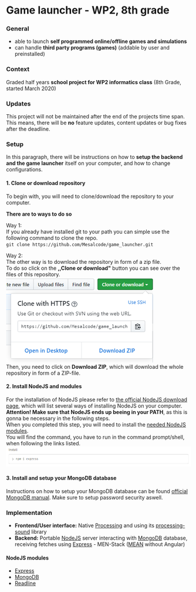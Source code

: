 # Game launcher - WP2, 8th grade
### General
* able to launch **self programmed online/offline games and simulations**
* can handle **third party programs (games)** (addable by user and preinstalled)
### Context
Graded half years **school project for WP2 informatics class** (8th Grade, started March 2020)
### Updates
This project will not be maintained after the end of the projects time span. This means, there will be **no** feature updates, content updates or bug fixes after the deadline. 
### Setup
In this paragraph, there will be instructions on how to **setup the backend and the game launcher** itself on your computer, and how to change configurations.
#### 1. Clone or download repository
To begin with, you will need to clone/download the repository to your computer.  

**There are to ways to do so**

Way 1:  
If you already have installed git to your path you can simple use the following command to clone the repo.  
    ```git clone https://github.com/Mesalcode/game_launcher.git```

Way 2:  
The other way is to download the repository in form of a zip file.  
To do so click on the **,,Clone or download"** button you can see over the files of this repository.
![alt text](https://raw.githubusercontent.com/Mesalcode/game_launcher/master/readme_clone_or_download.PNG "Clone or download button")
<br>Then, you need to click on **Download ZIP**, which will download the whole repository in form of a ZIP-file.

#### 2. Install NodeJS and modules
For the installation of NodeJS please refer to [the official NodeJS download page](https://nodejs.org/de/download/), which will list several ways of installing NodeJS on your computer. **Attention! Make sure that NodeJS ends up beeing in your PATH**, as this is gonna be necessary in the following steps.
<br>When you completed this step, you will need to install the [needed NodeJS modules](https://github.com/Mesalcode/game_launcher#nodejs-modules).
<br>You will find the command, you have to run in the command prompt/shell, when following the links listed.
![alt text](https://raw.githubusercontent.com/Mesalcode/game_launcher/master/readme_npm_command.PNG "NodeJS module installation example")
#### 3. Install and setup your MongoDB database
Instructions on how to setup your MongoDB database can be found [official MongoDB manual](https://docs.mongodb.com/manual/installation/).
Make sure to setup password security aswell.

### Implementation
* **Frontend/User interface:** Native [Processing](https://processing.org/) and using its [processing-sound](https://github.com/processing/processing-sound) library
* **Backend:** Portable [NodeJS](https://nodejs.org/) server interacting with [MongoDB](https://www.mongodb.com/) database, receiving fetches using [Express](https://expressjs.com/) - MEN-Stack ([MEAN](https://en.wikipedia.org/wiki/MEAN_(solution_stack)) without Angular)
#### NodeJS modules
* [Express](https://www.npmjs.com/package/express)
* [MongoDB](https://www.npmjs.com/package/mongodb)
* [Readline](https://www.npmjs.com/package/readline)